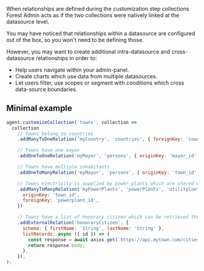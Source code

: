 When relationships are defined during the customization step collections Forest Admin acts as if the two collections were natively linked at the datasource level.

You may have noticed that relationships within a datasource are configured out of the box, so you won't need to be defining those.

However, you may want to create additional intra-datasource and cross-datasource relationships in order to:

- Help users navigate within your admin-panel.
- Create charts which use data from multiple datasources.
- Let users filter, use scopes or segment with conditions which cross data-source boundaries.

## Minimal example

```javascript
agent.customizeCollection('towns', collection =>
  collection
    // Towns belong to countries
    .addManyToOneRelation('myCountry', 'countries', { foreignKey: 'country_id' })

    // Towns have one mayor
    .addOneToOneRelation('myMayor', 'persons', { originKey: 'mayor_id' })

    // Towns have multiple inhabitants
    .addOneToManyRelation('myMayor', 'persons', { originKey: 'town_id' })

    // Towns electricity is supplied by power-plants which are shared with other towns.
    .addManyToManyRelation('myPowerPlants', 'powerPlants', 'utilityContracts', {
      originKey: 'town_id',
      foreignKey: 'powerplant_id',
    })

    // Towns have a list of honorary citizen which can be retrieved through a public API
    .addExternalRelation('honoraryCitizen', {
      schema: { firstName: 'String', lastName: 'String' },
      listRecords: async ({ id }) => {
        const response = await axios.get(`https://api.mytown.com/cities/${id}/honorary-citizen`);
        return response.body;
      },
    }),
);
```
